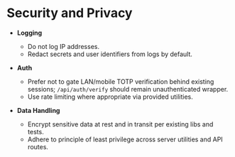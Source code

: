 # Security and Privacy

- **Logging**
  - Do not log IP addresses.
  - Redact secrets and user identifiers from logs by default.

- **Auth**
  - Prefer not to gate LAN/mobile TOTP verification behind existing sessions; `/api/auth/verify` should remain unauthenticated wrapper.
  - Use rate limiting where appropriate via provided utilities.

- **Data Handling**
  - Encrypt sensitive data at rest and in transit per existing libs and tests.
  - Adhere to principle of least privilege across server utilities and API routes.
